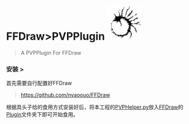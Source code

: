 # FFDraw>PVPPlugin <img title="" src="https://raw.githubusercontent.com/extrant/IMGSave/main/2023/05/18-12-53-25-0f000e94f0e4fcb5430fb41fa0193cfc0239cd0e.png" alt="loading-ag-165" width="93">

> A PVPPlugin For FFDraw 

### 安装 >

首先需要自行配置好FFDraw

> https://github.com/nyaoouo/FFDraw

根据具头子给的食用方式安装好后，将本工程的<u>PVPHelper.py</u>放入<u>FFDraw</u>的<u>Plugin</u>文件夹下即可开始食用。
